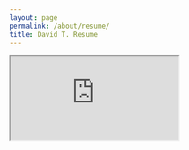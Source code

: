 ```yaml
---
layout: page
permalink: /about/resume/
title: David T. Resume
---
```

<iframe src="https://docs.google.com/document/d/e/2PACX-1vSYIsJUdkpvzilfVnu5v9XwSafPjUIkctYViza0Xaihp1Ig4Gn5jWDwuRfzm_N4Ded4FoVqld6aM0NC/pub?embedded=true"></iframe>
